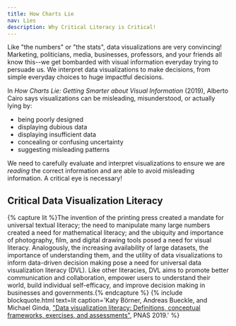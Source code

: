 ```yaml
---
title: How Charts Lie
nav: Lies
description: Why Critical Literacy is Critical!
---
```


Like "the numbers" or "the stats", data visualizations are very convincing!
Marketing, politicians, media, businesses, professors, and your friends all know this--we get bombarded with visual information everyday trying to persuade us. 
We interpret data visualizations to make decisions, from simple everyday choices to huge impactful decisions.

In *How Charts Lie: Getting Smarter about Visual Information* (2019), Alberto Cairo says visualizations can be misleading, misunderstood, or actually lying by:

- being poorly designed
- displaying dubious data
- displaying insufficient data
- concealing or confusing uncertainty
- suggesting misleading patterns

We need to carefully evaluate and interpret visualizations to ensure we are *reading* the correct information and are able to avoid misleading information. 
A critical eye is necessary!

## Critical Data Visualization Literacy

{% capture lit %}The invention of the printing press created a mandate for universal textual literacy; the need to manipulate many large numbers created a need for mathematical literacy; and the ubiquity and importance of photography, film, and digital drawing tools posed a need for visual literacy. Analogously, the increasing availability of large datasets, the importance of understanding them, and the utility of data visualizations to inform data-driven decision making pose a need for universal data visualization literacy (DVL). Like other literacies, DVL aims to promote better communication and collaboration, empower users to understand their world, build individual self-efficacy, and improve decision making in businesses and governments.{% endcapture %}
{% include blockquote.html text=lit caption='Katy Börner, Andreas Bueckle, and Michael Ginda, ["Data visualization literacy: Definitions, conceptual frameworks, exercises, and assessments"](https://doi.org/10.1073/pnas.1807180116), PNAS 2019.' %}
